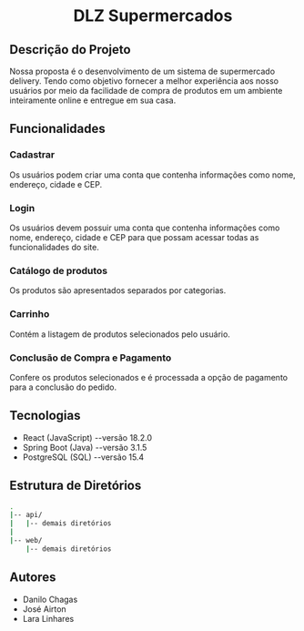 <h1 align="center">DLZ Supermercados</h1>

## Descrição do Projeto
<p> Nossa proposta é o desenvolvimento de um sistema de supermercado delivery. Tendo como objetivo fornecer a melhor experiência aos nosso usuários por meio da facilidade de compra de produtos em um ambiente inteiramente online e entregue em sua casa. </p>

## Funcionalidades

### Cadastrar
<p> Os usuários podem criar uma conta que contenha informações como nome, endereço, cidade e CEP.</p>

### Login
<p> Os usuários devem possuir uma conta que contenha informações como nome, endereço, cidade e CEP para que possam acessar todas as funcionalidades do site.</p>

### Catálogo de produtos
<p> Os produtos são apresentados separados por categorias.</p>

### Carrinho
<p> Contém a listagem de produtos selecionados pelo usuário.</p>

### Conclusão de Compra e Pagamento
<p> Confere os produtos selecionados e é processada a opção de pagamento para a conclusão do pedido.</p>

## Tecnologias
- React (JavaScript) --versão 18.2.0 
- Spring Boot (Java) --versão 3.1.5
- PostgreSQL (SQL) --versão 15.4

## Estrutura de Diretórios
<a name="estrutura-diretorio"></a>

```sh
.
|-- api/
|   |-- demais diretórios
|
|-- web/
    |-- demais diretórios
```

## Autores
- Danilo Chagas
- José Airton
- Lara Linhares
